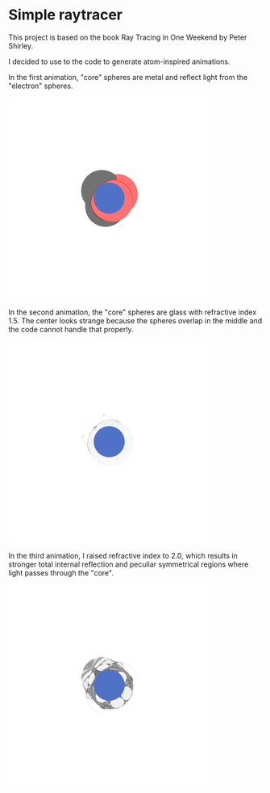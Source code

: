 # Simple raytracer
 This project is based on the book Ray Tracing in One Weekend by Peter Shirley.
 
I decided to use to the code to generate atom-inspired animations.

In the first animation, "core" spheres are metal and reflect light from the "electron" spheres.

![Animation 1](https://github.com/Jomiri/raytracer/blob/master/images/animation_metal.gif)


In the second animation, the "core" spheres are glass with refractive index 1.5.
 The center looks strange because the spheres overlap in the middle and the code cannot handle that properly.

![Animation 2](https://github.com/Jomiri/raytracer/blob/master/images/animation_glass_1.5.gif)


In the third animation, I raised refractive index to 2.0,
 which results in stronger total internal reflection and peculiar symmetrical regions where light passes through the "core".

![Animation 3](https://github.com/Jomiri/raytracer/blob/master/images/animation_glass_2.0.gif)

